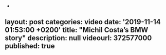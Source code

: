 -
layout: post
categories: video
date: '2019-11-14 01:53:00 +0200'
title: "Michil Costa’s BMW story"
description: null
videourl: 372577000
published: true
---
